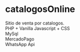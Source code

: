 # catalogosOnline<br>
Sitio de venta por catalogos.<br>
PHP + Vanilla Javascript + CSS <br>
MySql<br>
MercadoPago<br>
WhatsApp Api<br>
